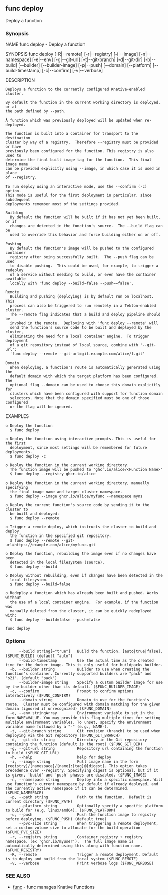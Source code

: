 ## func deploy

Deploy a function

### Synopsis


NAME
	func deploy - Deploy a function

SYNOPSIS
	func deploy [-R|--remote] [-r|--registry] [-i|--image] [-n|--namespace]
	             [-e|--env] [-g|--git-url] [-t|--git-branch] [-d|--git-dir]
	             [-b|--build] [--builder] [--builder-image] [-p|--push]
	             [--domain] [--platform] [--build-timestamp]
	             [-c|--confirm] [-v|--verbose]

DESCRIPTION

	Deploys a function to the currently configured Knative-enabled cluster.

	By default the function in the current working directory is deployed, or at
	the path defined by --path.

	A function which was previously deployed will be updated when re-deployed.

	The function is built into a container for transport to the destination
	cluster by way of a registry.  Therefore --registry must be provided or have
	previously been configured for the function. This registry is also used to
	determine the final built image tag for the function.  This final image name
	can be provided explicitly using --image, in which case it is used in place
	of --registry.

	To run deploy using an interactive mode, use the --confirm (-c) option.
	This mode is useful for the first deployment in particular, since subsdequent
	deployments remember most of the settings provided.

	Building
	  By default the function will be built if it has not yet been built, or if
	  changes are detected in the function's source.  The --build flag can be
	  used to override this behavior and force building either on or off.

	Pushing
	  By default the function's image will be pushed to the configured container
	  registry after being successfully built.  The --push flag can be used
	  to disable pushing.  This could be used, for example, to trigger a redeploy
	  of a service without needing to build, or even have the container available
	  locally with 'func deploy --build=false --push==false'.

	Remote
	  Building and pushing (deploying) is by default run on localhost.  This
	  process can also be triggered to run remotely in a Tekton-enabled cluster.
	  The --remote flag indicates that a build and deploy pipeline should be
	  invoked in the remote.  Deploying with 'func deploy --remote' will
	  send the function's source code to be built and deployed by the cluster,
	  eliminating the need for a local container engine.  To trigger deployment
	  of a git repository instead of local source, combine with '--git-url':
	  'func deploy --remote --git-url=git.example.com/alice/f.git'

	Domain
	  When deploying, a function's route is automatically generated using the
	  default domain with which the target platform has been configured.  The
	  optional flag --domain can be used to choose this domain explicitly for
	  clusters which have been configured with support for function domain
	  selectors. Note that the domain specified must be one of those configured
	  or the flag will be ignored.

EXAMPLES

	o Deploy the function
	  $ func deploy

	o Deploy the function using interactive prompts. This is useful for the first
	  deployment, since most settings will be remembered for future deployments.
	  $ func deploy -c

	o Deploy the function in the current working directory.
	  The function image will be pushed to "ghcr.io/alice/<Function Name>"
	  $ func deploy --registry ghcr.io/alice

	o Deploy the function in the current working directory, manually specifying
	  the final image name and target cluster namespace.
	  $ func deploy --image ghcr.io/alice/myfunc --namespace myns

	o Deploy the current function's source code by sending it to the cluster to
	  be built and deployed:
	  $ func deploy --remote

	o Trigger a remote deploy, which instructs the cluster to build and deploy
	  the function in the specified git repository.
	  $ func deploy --remote --git-url=https://example.com/alice/myfunc.git

	o Deploy the function, rebuilding the image even if no changes have been
	  detected in the local filesystem (source).
	  $ func deploy --build

	o Deploy without rebuilding, even if changes have been detected in the
	  local filesystem.
	  $ func deploy --build=false

	o Redeploy a function which has already been built and pushed. Works without
	  the use of a local container engine.  For example, if the function was
	  manually deleted from the cluster, it can be quickly redeployed with:
	  $ func deploy --build=false --push=false



```
func deploy
```

### Options

```
      --build string[="true"]   Build the function. [auto|true|false]. ($FUNC_BUILD) (default "auto")
      --build-timestamp         Use the actual time as the created time for the docker image. This is only useful for buildpacks builder.
  -b, --builder string          Builder to use when creating the function's container. Currently supported builders are "pack" and "s2i". (default "pack")
      --builder-image string    Specify a custom builder image for use by the builder other than its default. ($FUNC_BUILDER_IMAGE)
  -c, --confirm                 Prompt to confirm options interactively ($FUNC_CONFIRM)
      --domain string           Domain to use for the function's route.  Cluster must be configured with domain matching for the given domain (ignored if unrecognized) ($FUNC_DOMAIN)
  -e, --env stringArray         Environment variable to set in the form NAME=VALUE. You may provide this flag multiple times for setting multiple environment variables. To unset, specify the environment variable name followed by a "-" (e.g., NAME-).
  -t, --git-branch string       Git revision (branch) to be used when deploying via the Git repository ($FUNC_GIT_BRANCH)
  -d, --git-dir string          Directory in the Git repository containing the function (default is the root) ($FUNC_GIT_DIR)
  -g, --git-url string          Repository url containing the function to build ($FUNC_GIT_URL)
  -h, --help                    help for deploy
  -i, --image string            Full image name in the form [registry]/[namespace]/[name]:[tag]@[digest]. This option takes precedence over --registry. Specifying digest is optional, but if it is given, 'build' and 'push' phases are disabled. ($FUNC_IMAGE)
  -n, --namespace string        Deploy into a specific namespace. Will use function's current namespace by default if already deployed, and the currently active namespace if it can be determined. ($FUNC_NAMESPACE)
  -p, --path string             Path to the function.  Default is current directory ($FUNC_PATH)
      --platform string         Optionally specify a specific platform to build for (e.g. linux/amd64). ($FUNC_PLATFORM)
  -u, --push                    Push the function image to registry before deploying. ($FUNC_PUSH) (default true)
      --pvc-size string         When triggering a remote deployment, set a custom volume size to allocate for the build operation ($FUNC_PVC_SIZE)
  -r, --registry string         Container registry + registry namespace. (ex 'ghcr.io/myuser').  The full image name is automatically determined using this along with function name. ($FUNC_REGISTRY)
  -R, --remote                  Trigger a remote deployment. Default is to deploy and build from the local system ($FUNC_REMOTE)
  -v, --verbose                 Print verbose logs ($FUNC_VERBOSE)
```

### SEE ALSO

* [func](func.md)	 - func manages Knative Functions

